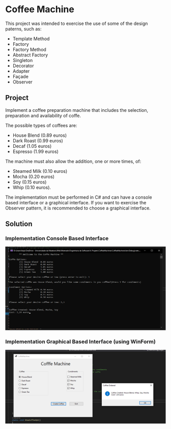 # Coffee Machine 

This project was intended to exercise the use of some of the design paterns, such as:
* Template Method
* Factory
* Factory Method
* Abstract Factory
* Singleton
* Decorator
* Adapter
* Façade
* Observer

## Project

Implement a coffee preparation machine that includes the selection, preparation and availability of coffe.

The possible types of coffees are:
* House Blend (0.89 euros)
* Dark Roast (0.99 euros)
* Decaf (1.05 euros)
* Espresso (1.99 euros)

The machine must also allow the addition, one or more times, of:
* Steamed Milk (0.10 euros)
* Mocha (0.20 euros)
* Soy (0.15 euros)
* Whip (0.10 euros).

The implementation must be performed in C# and can have a console based interface or a graphical interface. If you want to exercise the Observer pattern, it is recommended to choose a graphical interface.

##  Solution

### Implementation Console Based Interface

![image](./CoffeeMachine-Console.png)

### Implementation Graphical Based Interface (using WinForm)

![image](./CoffeeMachine-GUI.png)
